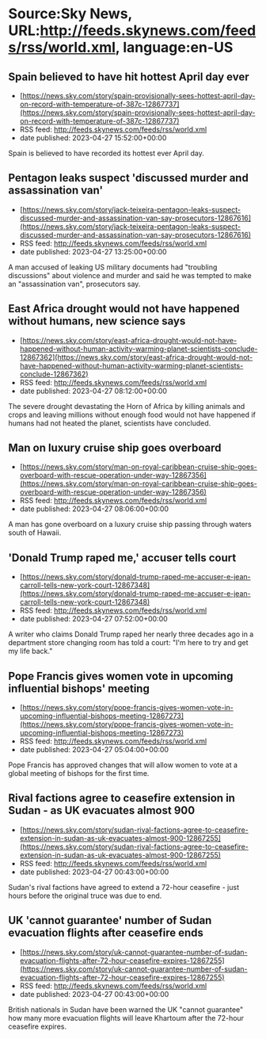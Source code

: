 # Source:Sky News, URL:http://feeds.skynews.com/feeds/rss/world.xml, language:en-US

## Spain believed to have hit hottest April day ever
 - [https://news.sky.com/story/spain-provisionally-sees-hottest-april-day-on-record-with-temperature-of-387c-12867737](https://news.sky.com/story/spain-provisionally-sees-hottest-april-day-on-record-with-temperature-of-387c-12867737)
 - RSS feed: http://feeds.skynews.com/feeds/rss/world.xml
 - date published: 2023-04-27 15:52:00+00:00

Spain is believed to have recorded its hottest ever April day.

## Pentagon leaks suspect 'discussed murder and assassination van'
 - [https://news.sky.com/story/jack-teixeira-pentagon-leaks-suspect-discussed-murder-and-assassination-van-say-prosecutors-12867616](https://news.sky.com/story/jack-teixeira-pentagon-leaks-suspect-discussed-murder-and-assassination-van-say-prosecutors-12867616)
 - RSS feed: http://feeds.skynews.com/feeds/rss/world.xml
 - date published: 2023-04-27 13:25:00+00:00

A man accused of leaking US military documents had "troubling discussions" about violence and murder and said he was tempted to make an "assassination van", prosecutors say.

## East Africa drought would not have happened without humans, new science says
 - [https://news.sky.com/story/east-africa-drought-would-not-have-happened-without-human-activity-warming-planet-scientists-conclude-12867362](https://news.sky.com/story/east-africa-drought-would-not-have-happened-without-human-activity-warming-planet-scientists-conclude-12867362)
 - RSS feed: http://feeds.skynews.com/feeds/rss/world.xml
 - date published: 2023-04-27 08:12:00+00:00

The severe drought devastating the Horn of Africa by killing animals and crops and leaving millions without enough food would not have happened if humans had not heated the planet, scientists have concluded.

## Man on luxury cruise ship goes overboard
 - [https://news.sky.com/story/man-on-royal-caribbean-cruise-ship-goes-overboard-with-rescue-operation-under-way-12867356](https://news.sky.com/story/man-on-royal-caribbean-cruise-ship-goes-overboard-with-rescue-operation-under-way-12867356)
 - RSS feed: http://feeds.skynews.com/feeds/rss/world.xml
 - date published: 2023-04-27 08:06:00+00:00

A man has gone overboard on a luxury cruise ship passing through waters south of Hawaii.

## 'Donald Trump raped me,' accuser tells court
 - [https://news.sky.com/story/donald-trump-raped-me-accuser-e-jean-carroll-tells-new-york-court-12867348](https://news.sky.com/story/donald-trump-raped-me-accuser-e-jean-carroll-tells-new-york-court-12867348)
 - RSS feed: http://feeds.skynews.com/feeds/rss/world.xml
 - date published: 2023-04-27 07:52:00+00:00

A writer who claims Donald Trump raped her nearly three decades ago in a department store changing room has told a court: "I'm here to try and get my life back."

## Pope Francis gives women vote in upcoming influential bishops' meeting
 - [https://news.sky.com/story/pope-francis-gives-women-vote-in-upcoming-influential-bishops-meeting-12867273](https://news.sky.com/story/pope-francis-gives-women-vote-in-upcoming-influential-bishops-meeting-12867273)
 - RSS feed: http://feeds.skynews.com/feeds/rss/world.xml
 - date published: 2023-04-27 05:04:00+00:00

Pope Francis has approved changes that will allow women to vote at a global meeting of bishops for the first time.

## Rival factions agree to ceasefire extension in Sudan - as UK evacuates almost 900
 - [https://news.sky.com/story/sudan-rival-factions-agree-to-ceasefire-extension-in-sudan-as-uk-evacuates-almost-900-12867255](https://news.sky.com/story/sudan-rival-factions-agree-to-ceasefire-extension-in-sudan-as-uk-evacuates-almost-900-12867255)
 - RSS feed: http://feeds.skynews.com/feeds/rss/world.xml
 - date published: 2023-04-27 00:43:00+00:00

Sudan's rival factions have agreed to extend a 72-hour ceasefire - just hours before the original truce was due to end.

## UK 'cannot guarantee' number of Sudan evacuation flights after ceasefire ends
 - [https://news.sky.com/story/uk-cannot-guarantee-number-of-sudan-evacuation-flights-after-72-hour-ceasefire-expires-12867255](https://news.sky.com/story/uk-cannot-guarantee-number-of-sudan-evacuation-flights-after-72-hour-ceasefire-expires-12867255)
 - RSS feed: http://feeds.skynews.com/feeds/rss/world.xml
 - date published: 2023-04-27 00:43:00+00:00

British nationals in Sudan have been warned the UK "cannot guarantee" how many more evacuation flights will leave Khartoum after the 72-hour ceasefire expires.

